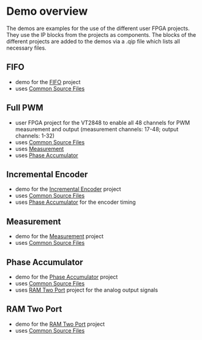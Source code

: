 # Demo overview

The demos are examples for the use of the different user FPGA projects. They use the IP blocks from the projects as components. The blocks of the different projects are added to the demos via a .qip file which lists all necessary files. 

## FIFO

- demo for the [FIFO](../Projects/FIFO/) project
- uses [Common Source Files](../Projects/CommonSourceFiles/)

## Full PWM

- user FPGA project for the VT2848 to enable all 48 channels for PWM measurement and output (measurement channels: 17-48; output channels: 1-32)
- uses [Common Source Files](../Projects/CommonSourceFiles/)
- uses [Measurement](../Projects/Measurement/)
- uses [Phase Accumulator](../Projects/PhaseAccumulator/)

## Incremental Encoder

- demo for the [Incremental Encoder](../Projects/IncrementalEncoder/) project
- uses [Common Source Files](../Projects/CommonSourceFiles/)
- uses [Phase Accumulator](../Projects/PhaseAccumulator/) for the encoder timing

## Measurement

- demo for the [Measurement](../Projects/Measurement/) project
- uses [Common Source Files](../Projects/CommonSourceFiles/)

## Phase Accumulator 

- demo for the [Phase Accumulator](../Projects/PhaseAccumulator/) project
- uses [Common Source Files](../Projects/CommonSourceFiles/)
- uses [RAM Two Port](../Projects/RAMTwoPort/) project for the analog output signals

## RAM Two Port

- demo for the [RAM Two Port](..\Projects\RAMTwoPort) project
- uses [Common Source Files](../Projects/CommonSourceFiles/)

